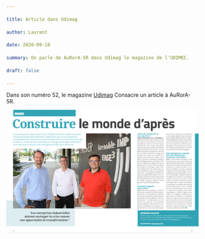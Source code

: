 ```yaml
---

title: Article dans Udimag

author: Laurent

date: 2020-09-10

summary: On parle de AuRorA-5R dans Udimag le magazine de l'UDIMEC.

draft: false

---
```


Dans son numéro 52, le magazine [Udimag](https://www.google.com/url?q=https://www.udimec.fr/sites/default/files/udimag_52_planche_bd.pdf&sa=D&ust=1611310486337000&usg=AOvVaw3mf8YQMQDjqORVyF53F23D) Consacre un article à AuRorA-5R.

![](images/image1.png)

